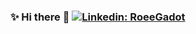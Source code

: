 ### ✨ Hi there 👋 [![Linkedin: RoeeGadot](https://img.shields.io/badge/-salimkhallouki-blue?style=flat-square&logo=Linkedin&logoColor=white&link=https://www.linkedin.com/in/salimkhallouki)](https://www.linkedin.com/in/salimkhallouki/)
<!--
**Axolottl/Axolottl** is a ✨ _special_ ✨ repository because its `README.md` (this file) appears on your GitHub profile.

Here are some ideas to get you started:

- 🔭 I’m currently working on ...
- 🌱 I’m currently learning ...
- 👯 I’m looking to collaborate on ...
- 🤔 I’m looking for help with ...
- 💬 Ask me about ...
- 📫 How to reach me: ...
- 😄 Pronouns: ...
- ⚡ Fun fact: ...
-->
